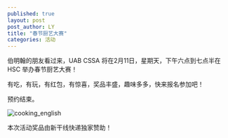 ```yaml
---
published: true
layout: post
post_author: LY
title: "春节厨艺大赛"
categories: 活动
---
```



伯明翰的朋友看过来，UAB CSSA 将在2月11日，星期天，下午六点到七点半在 HSC 举办春节厨艺大赛！

有吃，有玩，有红包，有惊喜，奖品丰盛，趣味多多，快来报名参加吧！

<!--
<style>
@media (max-width: 767px) {
    iframe {
        max-width: calc(100vw + 40px) !important;   
        margin: -11px -25px;}
    .iframe-wrapper { 
        width:100vw; 
        overflow: hidden; 
        margin: 0 -15px;}  
/* you might not the margin property on the wrapper (or you might need to change it to suit your needs); in my case it's used to align the wrapper with the edge of the screen as my site has 15px padding, which isn't needed here because the form already has it's own padding   */
}
</style>

<div class="iframe-wrapper">
<iframe src="https://docs.google.com/forms/d/e/1FAIpQLScMZRdEhWLAccbhLSQNtEdwCIHIxR7PenfVOswYD_68XN0OXQ/viewform?embedded=true" width="760" height="500" frameborder="0" marginheight="0" marginwidth="0">Loading...</iframe>
</div>


![cooking](https://i.imgur.com/aHwlFtK.jpg)
-->

预约结束。

![cooking_english](https://i.imgur.com/mmouaRV.png)


本次活动奖品由新干线快递独家赞助！




